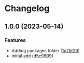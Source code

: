 # Changelog

## 1.0.0 (2023-05-14)


### Features

* Adding packages folder ([1d75f29](https://github.com/jamesmortensen/release-please-demo/commit/1d75f29fe2f05095159d75c5a8f1683834506409))
* initial add ([d5c9609](https://github.com/jamesmortensen/release-please-demo/commit/d5c9609bdbf89b99ff59e2db8998a1e5b2b0f70c))
